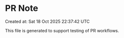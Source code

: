 # PR Note

Created at: Sat 18 Oct 2025 22:37:42 UTC

This file is generated to support testing of PR workflows.
